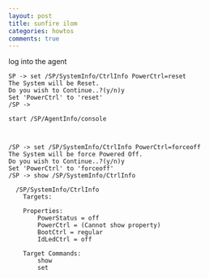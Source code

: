 ```yaml
---
layout: post
title: sunfire ilom
categories: howtos
comments: true
---
```


log into the agent

    SP -> set /SP/SystemInfo/CtrlInfo PowerCtrl=reset  
    The System will be Reset.
    Do you wish to Continue..?(y/n)y
    Set 'PowerCtrl' to 'reset'
    /SP -> 

    start /SP/AgentInfo/console



    /SP -> set /SP/SystemInfo/CtrlInfo PowerCtrl=forceoff
    The System will be force Powered Off.
    Do you wish to Continue..?(y/n)y
    Set 'PowerCtrl' to 'forceoff'
    /SP -> show /SP/SystemInfo/CtrlInfo                  

      /SP/SystemInfo/CtrlInfo
        Targets:

        Properties:
            PowerStatus = off
            PowerCtrl = (Cannot show property)
            BootCtrl = regular
            IdLedCtrl = off

        Target Commands:
            show
            set


